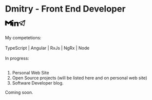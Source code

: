# Dmitry - Front End Developer
[<img align="left" alt="dmitryprogrammer | Gmail" width="22px" src="https://raw.githubusercontent.com/dmitryprogrammer/dmitryprogrammer/main/_assets/mail.svg" />](mailto:dpischalka@gmail.com)
[<img align="left" alt="dmitryprogrammer | LinkedIn" width="22px" src="https://raw.githubusercontent.com/dmitryprogrammer/dmitryprogrammer/main/_assets/linkedin.svg" />](https://www.linkedin.com/in/dmitryprogrammer/)
[<img align="left" alt="dmitryprogrammer | Telegram" width="22px" src="https://raw.githubusercontent.com/dmitryprogrammer/dmitryprogrammer/main/_assets/telegram.svg" />](https://t.me/dmitryprogrammer)

<br />
<br />
<br />
My competetions:
<br />
<br />
TypeScript | Angular | RxJs | NgRx | Node
<br />
<br />
In progress:
<br />
<br />

1. Personal Web Site
2. Open Source projects (will be listed here and on personal web site)
3. Software Developer blog.

Coming soon.
